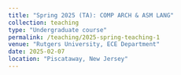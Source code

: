 ```yaml
---
title: "Spring 2025 (TA): COMP ARCH & ASM LANG"
collection: teaching
type: "Undergraduate course"
permalink: /teaching/2025-spring-teaching-1
venue: "Rutgers University, ECE Department"
date: 2025-02-07
location: "Piscataway, New Jersey"
---
```

